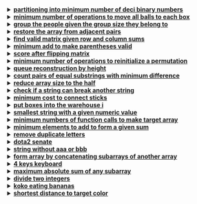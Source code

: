 <details>
  <summary><strong><a href=https://leetcode.com/problems/partitioning-into-minimum-number-of-deci-binary-numbers/>partitioning into minimum number of deci binary numbers</a></strong></summary>

```cpp
class Solution {
public:
    int minPartitions(string n) {
        int max_digit = 0;
        for(char c : n) {
            max_digit = max(max_digit, c - '0');
        }
        return max_digit;
    }
};
```
</details>

<details>
  <summary><strong><a href=https://leetcode.com/problems/minimum-number-of-operations-to-move-all-balls-to-each-box/>minimum number of operations to move all balls to each box</a></strong></summary>

```cpp
class Solution {
public:
    vector<int> minOperations(string boxes) {
        int n = boxes.size();
        vector<int> answer(n, 0);

        int count = 0, ops = 0;
        for (int i = 0; i < n; ++i) {
            answer[i] += ops;
            if (boxes[i] == '1') 
                ++count;

            ops += count;
        }

        count = 0, ops = 0;
        for (int i = n - 1; i >= 0; --i) {
            answer[i] += ops;
            if (boxes[i] == '1') 
                ++count;
            ops += count;
        }

        return answer;
    }
};
```
</details>

<details>
  <summary><strong><a href=https://leetcode.com/problems/group-the-people-given-the-group-size-they-belong-to/>group the people given the group size they belong to</a></strong></summary>

```cpp
class Solution {
public:
    vector<vector<int>> groupThePeople(vector<int>& groupSizes) {
        unordered_map<int, vector<int>> groups;
        vector<vector<int>> result;

        for (int i = 0; i < groupSizes.size(); ++i) {
            groups[groupSizes[i]].push_back(i);
            if (groups[groupSizes[i]].size() == groupSizes[i]) {
                result.push_back(groups[groupSizes[i]]);
                groups[groupSizes[i]].clear();
            }
        }

        return result;
    }
};
```
</details>

<details>
  <summary><strong><a href=https://leetcode.com/problems/restore-the-array-from-adjacent-pairs/>restore the array from adjacent pairs</a></strong></summary>

```cpp
class Solution {
public:
    vector<int> restoreArray(vector<vector<int>>& adjacentPairs) {
        unordered_map<int, vector<int>> adj;
        for (auto& pair : adjacentPairs) {
            adj[pair[0]].push_back(pair[1]);
            adj[pair[1]].push_back(pair[0]);
        }

        int start;
        for (auto& [num, neighbors] : adj) {
            if (neighbors.size() == 1) {
                start = num;
                break;
            }
        }

        vector<int> result;
        unordered_set<int> visited;
        result.push_back(start);
        visited.insert(start);

    
        while (result.size() < adj.size()) {
            int current = result.back();
            for (int neighbor : adj[current]) {
                if (visited.find(neighbor) == visited.end()) {
                    result.push_back(neighbor);
                    visited.insert(neighbor);
                    break;
                }
            }
        }

        return result;
    }
};
```
</details>

<details>
  <summary><strong><a href=https://leetcode.com/problems/find-valid-matrix-given-row-and-column-sums/>find valid matrix given row and column sums</a></strong></summary>

```cpp

```
</details>

<details>
  <summary><strong><a href=https://leetcode.com/problems/minimum-add-to-make-parentheses-valid/>minimum add to make parentheses valid</a></strong></summary>

```cpp

```
</details>

<details>
  <summary><strong><a href=https://leetcode.com/problems/score-after-flipping-matrix/>score after flipping matrix</a></strong></summary>

```cpp

```
</details>

<details>
  <summary><strong><a href=https://leetcode.com/problems/minimum-number-of-operations-to-reinitialize-a-permutation/>minimum number of operations to reinitialize a permutation</a></strong></summary>

```cpp

```
</details>

<details>
  <summary><strong><a href=https://leetcode.com/problems/queue-reconstruction-by-height/>queue reconstruction by height</a></strong></summary>

```cpp

```
</details>

<details>
  <summary><strong><a href=https://leetcode.com/problems/count-pairs-of-equal-substrings-with-minimum-difference/>count pairs of equal substrings with minimum difference</a></strong></summary>

```cpp

```
</details>

<details>
  <summary><strong><a href=https://leetcode.com/problems/reduce-array-size-to-the-half/>reduce array size to the half</a></strong></summary>

```cpp

```
</details>

<details>
  <summary><strong><a href=https://leetcode.com/problems/check-if-a-string-can-break-another-string/>check if a string can break another string</a></strong></summary>

```cpp

```
</details>

<details>
  <summary><strong><a href=https://leetcode.com/problems/minimum-cost-to-connect-sticks/>minimum cost to connect sticks</a></strong></summary>

```cpp

```
</details>

<details>
  <summary><strong><a href=https://leetcode.com/problems/put-boxes-into-the-warehouse-i/>put boxes into the warehouse i</a></strong></summary>

```cpp

```
</details>

<details>
  <summary><strong><a href=https://leetcode.com/problems/smallest-string-with-a-given-numeric-value/>smallest string with a given numeric value</a></strong></summary>

```cpp

```
</details>

<details>
  <summary><strong><a href=https://leetcode.com/problems/minimum-numbers-of-function-calls-to-make-target-array/>minimum numbers of function calls to make target array</a></strong></summary>

```cpp

```
</details>

<details>
  <summary><strong><a href=https://leetcode.com/problems/minimum-elements-to-add-to-form-a-given-sum/>minimum elements to add to form a given sum</a></strong></summary>

```cpp

```
</details>

<details>
  <summary><strong><a href=https://leetcode.com/problems/remove-duplicate-letters/>remove duplicate letters</a></strong></summary>

```cpp

```
</details>

<details>
  <summary><strong><a href=https://leetcode.com/problems/dota2-senate/>dota2 senate</a></strong></summary>

```cpp

```
</details>

<details>
  <summary><strong><a href=https://leetcode.com/problems/string-without-aaa-or-bbb/>string without aaa or bbb</a></strong></summary>

```cpp

```
</details>

<details>
  <summary><strong><a href=https://leetcode.com/problems/form-array-by-concatenating-subarrays-of-another-array/>form array by concatenating subarrays of another array</a></strong></summary>

```cpp

```
</details>

<details>
  <summary><strong><a href=https://leetcode.com/problems/4-keys-keyboard/>4 keys keyboard</a></strong></summary>

```cpp

```
</details>

<details>
  <summary><strong><a href=https://leetcode.com/problems/maximum-absolute-sum-of-any-subarray/>maximum absolute sum of any subarray</a></strong></summary>

```cpp

```
</details>

<details>
  <summary><strong><a href=https://leetcode.com/problems/divide-two-integers/>divide two integers</a></strong></summary>

```cpp

```
</details>

<details>
  <summary><strong><a href=https://leetcode.com/problems/koko-eating-bananas/>koko eating bananas</a></strong></summary>

```cpp

```
</details>

<details>
  <summary><strong><a href=https://leetcode.com/problems/shortest-distance-to-target-color/>shortest distance to target color</a></strong></summary>

```cpp

```
</details>